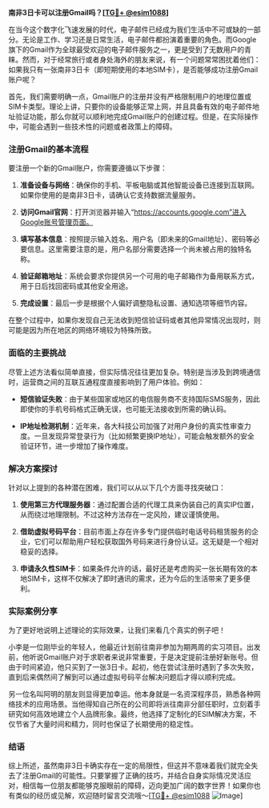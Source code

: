 **南非3日卡可以注册Gmail吗？[[TG💪+ @esim1088](https://t.me/s/esim1088)]**

在当今这个数字化飞速发展的时代，电子邮件已经成为我们生活中不可或缺的一部分。无论是工作、学习还是日常生活，电子邮件都扮演着重要的角色。而Google旗下的Gmail作为全球最受欢迎的电子邮件服务之一，更是受到了无数用户的青睐。然而，对于经常旅行或者身处海外的朋友来说，有一个问题常常困扰着他们：如果我只有一张南非3日卡（即短期使用的本地SIM卡），是否能够成功注册Gmail账户呢？

首先，我们需要明确一点，Gmail账户的注册并没有严格限制用户的地理位置或SIM卡类型。理论上讲，只要你的设备能够正常上网，并且具备有效的电子邮件地址验证功能，那么你就可以顺利地完成Gmail账户的创建过程。但是，在实际操作中，可能会遇到一些技术性的问题或者政策上的障碍。

### 注册Gmail的基本流程

要注册一个新的Gmail账户，你需要遵循以下步骤：

1. **准备设备与网络**：确保你的手机、平板电脑或其他智能设备已连接到互联网。如果你使用的是南非3日卡，请确认它支持数据流量服务。
   
2. **访问Gmail官网**：打开浏览器并输入“https://accounts.google.com”进入Google账号管理页面。

3. **填写基本信息**：按照提示输入姓名、用户名（即未来的Gmail地址）、密码等必要信息。这里需要注意的是，用户名部分需要选择一个尚未被占用的独特名称。

4. **验证邮箱地址**：系统会要求你提供另一个可用的电子邮箱作为备用联系方式，用于日后找回密码或其他安全用途。

5. **完成设置**：最后一步是根据个人偏好调整隐私设置、通知选项等细节内容。

在整个过程中，如果你发现自己无法收到短信验证码或者其他异常情况出现时，则可能是因为所在地区的网络环境较为特殊所致。

### 面临的主要挑战

尽管上述方法看似简单直接，但实际情况往往更加复杂。特别是当涉及到跨境通信时，运营商之间的互联互通程度直接影响到了用户体验。例如：

- **短信验证失败**：由于某些国家或地区的电信服务商不支持国际SMS服务，因此即使你的手机号码格式正确无误，也可能无法接收到所需的确认码。
  
- **IP地址检测机制**：近年来，各大科技公司加强了对用户身份的真实性审查力度。一旦发现异常登录行为（比如频繁更换IP地址），可能会触发额外的安全验证环节，进一步增加了操作难度。

### 解决方案探讨

针对以上提到的各种潜在困难，我们可以从以下几个方面寻找突破口：

1. **使用第三方代理服务器**：通过配置合适的代理工具来伪装自己的真实IP位置，从而绕过地理限制。不过这种方法存在一定风险，建议谨慎使用。

2. **借助虚拟号码平台**：目前市面上存在许多专门提供临时电话号码租赁服务的企业，它们可以帮助用户轻松获取国外号码来进行身份认证。这无疑是一个相对稳妥的选择。

3. **申请永久性SIM卡**：如果条件允许的话，最好还是考虑购买一张长期有效的本地SIM卡，这样不仅解决了即时通讯的需求，还为今后的生活带来了更多便利。

### 实际案例分享

为了更好地说明上述理论的实际效果，让我们来看几个真实的例子吧！

小李是一位刚毕业的年轻人，他最近计划前往南非参加为期两周的实习项目。出发前，他听说Gmail账户对于求职者来说非常重要，于是决定提前注册好新账号。但由于时间紧迫，他只买到了一张3日卡。起初，他在尝试注册时遇到了多次失败，直到后来偶然间了解到可以通过虚拟号码平台解决问题后才得以顺利完成。

另一位名叫阿明的朋友则显得更加幸运。他本身就是一名资深程序员，熟悉各种网络技术的应用场景。当他得知自己所在的公司即将派往南非分部任职时，立刻着手研究如何高效地建立个人品牌形象。最终，他选择了定制化的ESIM解决方案，不仅节省了大量时间和精力，同时也保证了长期使用的稳定性。

### 结语

综上所述，虽然南非3日卡确实存在一定的局限性，但这并不意味着我们就完全失去了注册Gmail的可能性。只要掌握了正确的技巧，并结合自身实际情况灵活应对，相信每一位朋友都能够克服眼前的障碍，迈向更加广阔的数字世界！如果你也有类似的经历或见解，欢迎随时留言交流哦～[[TG💪+ @esim1088](https://t.me/s/esim1088) ![Image](https://i.postimg.cc/4NQfJmqS/Snipaste-2025-05-13-00-14-12.png)]